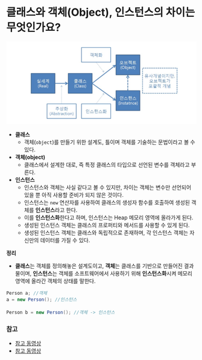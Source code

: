 # 클래스와 객체(Object), 인스턴스의 차이는 무엇인가요?

![img_6.png](image/img_6.png)

- **클래스**
  - 객체(`object`)를 만들기 위한 설계도, 틀이며 객체를 기술하는 문법이라고 볼 수 있다.
- **객체(object)**
  - 클래스에서 설계한 대로, 즉 특정 클래스의 타입으로 선언된 변수를 객체라고 부른다.
- **인스턴스**
  - 인스턴스와 객체는 사실 같다고 볼 수 있지만, 차이는 객체는 변수만 선언되어 있을 뿐 아직 사용할 준비가 되지 않은 것이다.
  - 인스턴스는 `new` 연산자를 사용하여 클래스의 생성자 함수를 호출하여 생성된 객체를 **인스턴스**라고 한다.
  - 이를 **인스턴스화**한다고 하며, 인스턴스는 Heap 메모리 영역에 올라가게 된다.
  - 생성된 인스턴스 객체는 클래스의 프로퍼티와 메서드를 사용할 수 있게 된다.
  - 생성된 인스턴스 객체는 클래스와 독립적으로 존재하며, 각 인스턴스 객체는 자신만의 데이터를 가질 수 있다.

**정리**
- **클래스**는 객체를 정의해놓은 설계도이고, **객체**는 클래스를 기반으로 만들어진 결과물이며, **인스턴스**는 객체를 소프트웨어에서 사용하기 위해 **인스턴스화**시켜 메모리 영역에 올라간 객체의 상태를 말한다. 

```java
Person a; //객체
a = new Person(); //인스턴스

Person b = new Person(); //객체 -> 인스턴스
```

### 참고
- [참고 동영상](https://www.youtube.com/watch?v=nHR1hfIrBwI)
- [참고 동영상](https://www.youtube.com/watch?v=alZBfnOiZQw)